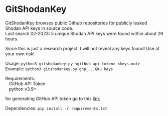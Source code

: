 # GitShodanKey
GitShodanKey browses public Github repositories for publicly leaked Shodan API keys in source code.
<br/>Last search 02-2023: 5 unique Shodan API keys were found within about 29 hours.

Since this is just a research project, I will not reveal any keys found! Use at your own risk!

Usage: `python3 gitshodankey.py <github-api-token> <keys.out>`
<br>Example: `python3 gitshodankey.py ghp_...GKu keys`

Requirements:
<br/>&nbsp;&nbsp;  GitHub API Token
<br/>&nbsp;&nbsp;  python v3.9+

for generating GitHub API token go to this [link](https://github.com/settings/tokens) 

Dependencies:
`pip install -r requirements.txt`
